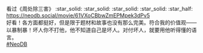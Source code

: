 <p>看过《周处除三害》 :star_solid: :star_solid: :star_solid: :star_solid: :star_half: <br /><a href="https://neodb.social/movie/61VXoCBbwZmEPMpek3dPv5" target="_blank" rel="nofollow noopener" translate="no"><span class="invisible">https://</span><span class="ellipsis">neodb.social/movie/61VXoCBbwZm</span><span class="invisible">EPMpek3dPv5</span></a><br />好看！各方面都挺好，但是限于题材和故事也没有那么完美。符合我的价值观——以暴制暴！坏人你不打他，他不知道自己是坏人。对付坏人，就要用他听得懂的语言。<br /><a href="https://e5n.cc/tags/NeoDB" class="mention hashtag" rel="tag">#<span>NeoDB</span></a></p>